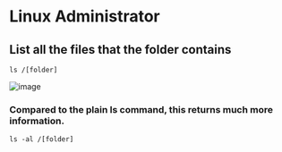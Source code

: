 # Linux Administrator

## List all the files that the folder contains 

```
ls /[folder]
```

![image](https://github.com/user-attachments/assets/8fc8cc0a-0c09-474c-a469-2b515dcb79dc)

### Compared to the plain ls command, this returns much more information.
```
ls -al /[folder]
```
